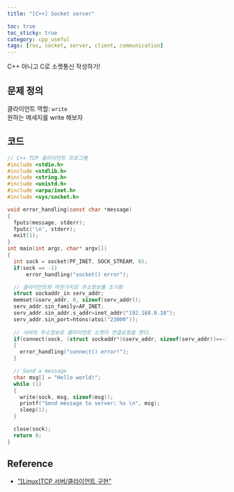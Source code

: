 ```yaml
---
title: "[C++] Socket server"

toc: true
toc_sticky: true
category: cpp_useful
tags: [ros, socket, server, client, communication]
---
```


C++ 아니고 C로 소켓통신 작성하기! <br/>

## 문제 정의

클라이언트 역할: `write` <br/>
원하는 메세지를 write 해보자

## 코드

~~~C
// C++ TCP 클라이언트 프로그램
#include <stdio.h>
#include <stdlib.h>
#include <string.h>
#include <unistd.h>
#include <arpa/inet.h>
#include <sys/socket.h>

void error_handling(const char *message)
{
  fputs(message, stderr);
  fputc('\n', stderr);
  exit(1);
}
int main(int argc, char* argv[])
{
  int sock = socket(PF_INET, SOCK_STREAM, 0);
  if(sock == -1)
      error_handling("socket() error");

  // 클라이언트와 마찬가지로 주소정보를 초기화
  struct sockaddr_in serv_addr;
  memset(&serv_addr, 0, sizeof(serv_addr));
  serv_addr.sin_family=AF_INET;
  serv_addr.sin_addr.s_addr=inet_addr("192.168.0.18");
  serv_addr.sin_port=htons(atoi("23000"));
  
  // 서버의 주소정보로 클라이언트 소켓이 연결요청을 한다.
  if(connect(sock, (struct sockaddr*)&serv_addr, sizeof(serv_addr))==-1) 
  {
    error_handling("connect() error!");
  }

  // Send a message
  char msg[] = "Hello world!";
  while (1)
  {
    write(sock, msg, sizeof(msg));
    printf("Send message to server: %s \n", msg);
    sleep(1);
  }

  close(sock);
  return 0;
}

~~~


## Reference
* ["[Linux]TCP 서버/클라이언트 구현"](https://const-human.tistory.com/12)